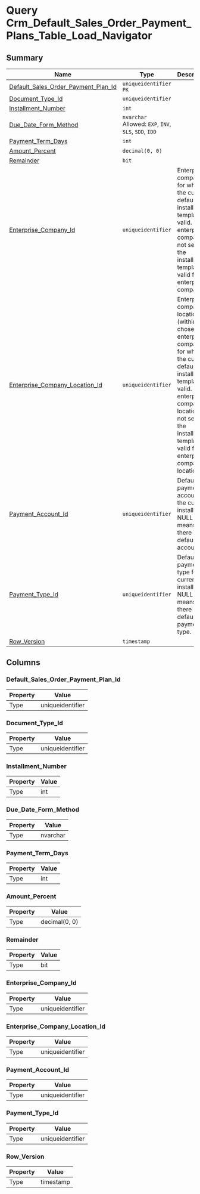 # Query Crm_Default_Sales_Order_Payment_Plans_Table_Load_Navigator


## Summary

| Name | Type | Description |
| - | - | --- |
|[Default_Sales_Order_Payment_Plan_Id](#default_sales_order_payment_plan_id)|`uniqueidentifier` `PK`||
|[Document_Type_Id](#document_type_id)|`uniqueidentifier` ||
|[Installment_Number](#installment_number)|`int` ||
|[Due_Date_Form_Method](#due_date_form_method)|`nvarchar` Allowed: `EXP`, `INV`, `SLS`, `SDD`, `IDD`||
|[Payment_Term_Days](#payment_term_days)|`int` ||
|[Amount_Percent](#amount_percent)|`decimal(0, 0)` ||
|[Remainder](#remainder)|`bit` ||
|[Enterprise_Company_Id](#enterprise_company_id)|`uniqueidentifier` |Enterprise company for which the current default installment template is valid. If enterprise company is not set then the installment template is valid for all enterprise companies.|
|[Enterprise_Company_Location_Id](#enterprise_company_location_id)|`uniqueidentifier` |Enterprise company location (within the chosen enterprise company) for which the current default installment template is valid. If enterprise company location is not set then the installment template is valid for all enterprise company locations.|
|[Payment_Account_Id](#payment_account_id)|`uniqueidentifier` |Default payment account for the current installment. NULL means that there is no default account.|
|[Payment_Type_Id](#payment_type_id)|`uniqueidentifier` |Default payment type for the current installment. NULL means that there is no default payment type.|
|[Row_Version](#row_version)|`timestamp` ||

## Columns

### Default_Sales_Order_Payment_Plan_Id

| Property | Value |
| - | - |
|Type|uniqueidentifier|

### Document_Type_Id

| Property | Value |
| - | - |
|Type|uniqueidentifier|

### Installment_Number

| Property | Value |
| - | - |
|Type|int|

### Due_Date_Form_Method

| Property | Value |
| - | - |
|Type|nvarchar|

### Payment_Term_Days

| Property | Value |
| - | - |
|Type|int|

### Amount_Percent

| Property | Value |
| - | - |
|Type|decimal(0, 0)|

### Remainder

| Property | Value |
| - | - |
|Type|bit|

### Enterprise_Company_Id

| Property | Value |
| - | - |
|Type|uniqueidentifier|

### Enterprise_Company_Location_Id

| Property | Value |
| - | - |
|Type|uniqueidentifier|

### Payment_Account_Id

| Property | Value |
| - | - |
|Type|uniqueidentifier|

### Payment_Type_Id

| Property | Value |
| - | - |
|Type|uniqueidentifier|

### Row_Version

| Property | Value |
| - | - |
|Type|timestamp|


